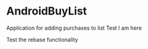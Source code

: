 # AndroidBuyList
Application for adding purchases to list
Test
I am here


Test the rebase functionality